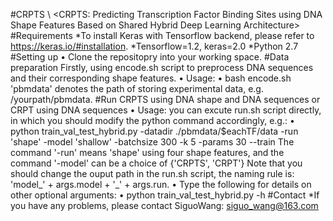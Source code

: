#CRPTS
 \ <CRPTS: Predicting Transcription Factor Binding Sites using DNA Shape Features Based on Shared Hybrid Deep Learning Architecture>
#Requirements
  *To install Keras with Tensorflow backend, please refer to https://keras.io/#installation.
  *Tensorflow=1.2, keras=2.0
  *Python 2.7
#Setting up
    •	Clone the repositopry into your working space.
#Data preparation
    Firstly, using encode.sh script to preprocess DNA sequences and their corresponding shape features.
    •	Usage: 
    •	bash encode.sh <pbmdata>
    'pbmdata' denotes the path of storing experimental data, e.g. /yourpath/pbmdata.
#Run CRPTS using DNA shape and DNA sequences or CRPT using DNA sequences
    •	Usage: you can excute run.sh script directly, in which you should modify the python command accordingly, e.g.: 
    •	python train_val_test_hybrid.py -datadir ./pbmdata/$eachTF/data -run 'shape' -model 'shallow' -batchsize 300 -k 5 -params 30 --train
    The command '-run' means 'shape' using four shape features, and the command '-model' can be a choice of {'CRPTS', 'CRPT'}
    Note that you should change the ouput path in the run.sh script, the naming rule is: 'model_' + args.model + '_' + args.run.
    •	Type the following for details on other optional arguments: 
    •	python train_val_test_hybrid.py -h
 #Contact
 *If you have any problems, please contact SiguoWang: siguo_wang@163.com

